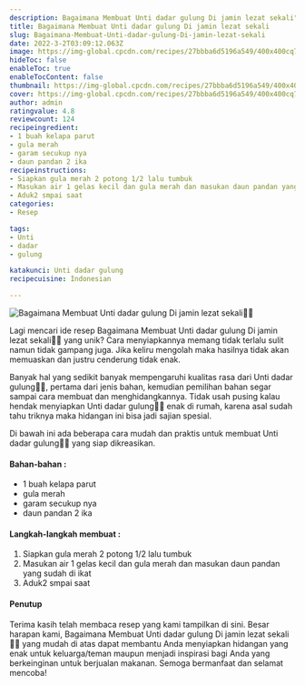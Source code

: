 ```yaml
---
description: Bagaimana Membuat Unti dadar gulung Di jamin lezat sekali"
title: Bagaimana Membuat Unti dadar gulung Di jamin lezat sekali
slug: Bagaimana-Membuat-Unti-dadar-gulung-Di-jamin-lezat-sekali
date: 2022-3-2T03:09:12.063Z
image: https://img-global.cpcdn.com/recipes/27bbba6d5196a549/400x400cq70/photo.jpg
hideToc: false
enableToc: true
enableTocContent: false
thumbnail: https://img-global.cpcdn.com/recipes/27bbba6d5196a549/400x400cq70/photo.jpg
cover: https://img-global.cpcdn.com/recipes/27bbba6d5196a549/400x400cq70/photo.jpg
author: admin
ratingvalue: 4.8
reviewcount: 124
recipeingredient:
- 1 buah kelapa parut
- gula merah
- garam secukup nya
- daun pandan 2 ika
recipeinstructions:
- Siapkan gula merah 2 potong 1/2 lalu tumbuk
- Masukan air 1 gelas kecil dan gula merah dan masukan daun pandan yang sudah di ikat
- Aduk2 smpai saat
categories:
- Resep

tags:
- Unti
- dadar
- gulung

katakunci: Unti dadar gulung
recipecuisine: Indonesian

---
```


![Bagaimana Membuat Unti dadar gulung Di jamin lezat sekali👩‍🍳](https://img-global.cpcdn.com/recipes/27bbba6d5196a549/400x400cq70/photo.jpg)

Lagi mencari ide resep Bagaimana Membuat Unti dadar gulung Di jamin lezat sekali👩‍🍳 yang unik? Cara menyiapkannya memang tidak terlalu sulit namun tidak gampang juga. Jika keliru mengolah maka hasilnya tidak akan memuaskan dan justru cenderung tidak enak.

Banyak hal yang sedikit banyak mempengaruhi kualitas rasa dari Unti dadar gulung👩‍🍳, pertama dari jenis bahan, kemudian pemilihan bahan segar sampai cara membuat dan menghidangkannya. Tidak usah pusing kalau hendak menyiapkan Unti dadar gulung👩‍🍳 enak di rumah, karena asal sudah tahu triknya maka hidangan ini bisa jadi sajian spesial.

Di bawah ini ada beberapa cara mudah dan praktis untuk membuat Unti dadar gulung👩‍🍳 yang siap dikreasikan.

<!--inarticleads1-->

#### Bahan-bahan :

- 1 buah kelapa parut
- gula merah
- garam secukup nya
- daun pandan 2 ika

<!--inarticleads2-->

#### Langkah-langkah membuat :

1. Siapkan gula merah 2 potong 1/2 lalu tumbuk
1. Masukan air 1 gelas kecil dan gula merah dan masukan daun pandan yang sudah di ikat
1. Aduk2 smpai saat

#### Penutup

Terima kasih telah membaca resep yang kami tampilkan di sini. Besar harapan kami, Bagaimana Membuat Unti dadar gulung Di jamin lezat sekali👩‍🍳 yang mudah di atas dapat membantu Anda menyiapkan hidangan yang enak untuk keluarga/teman maupun menjadi inspirasi bagi Anda yang berkeinginan untuk berjualan makanan. Semoga bermanfaat dan selamat mencoba!